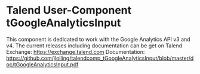 # Talend User-Component tGoogleAnalyticsInput
This component is dedicated to work with the Google Analytics API v3 and v4.
The current releases including documentation can be get on Talend Exchange:
https://exchange.talend.com
Documentation: https://github.com/jlolling/talendcomp_tGoogleAnalyticsInput/blob/master/doc/tGoogleAnalyticsInput.pdf

